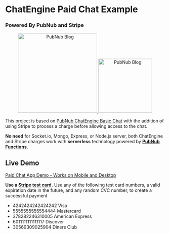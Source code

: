 # ChatEngine Paid Chat Example
### Powered By PubNub and Stripe

<p align="center">
  <a href="https://www.pubnub.com/blog/socketio-chat-app-alternative/?devrel_gh=chatengine-paid-stripe-chat">
      <img alt="PubNub Blog" src="https://github.com/pubnub/chat-engine/blob/master/images/logo.png?raw=true" width=250/>
  </a>

  <a href="https://stripe.com/">
      <img alt="PubNub Blog" src="https://stripe.com/img/about/logos/logos/blue.png" width=170/>
  </a>
</p>

This project is based on [PubNub ChatEngine Basic Chat](https://github.com/ajb413/chatengine-basic-chat) with the addition of using Stripe to process a charge before allowing access to the chat.

**No need** for Socket.io, Mongo, Express, or Node.js server, both ChatEngine and Stripe charges work with **serverless** technology powered by **[PubNub Functions](https://www.pubnub.com/products/functions/)**.

## Live Demo

[Paid Chat App Demo - Works on Mobile and Desktop](https://chandler767.github.io/chatengine-paid-stripe-chat/)

**Use a [Stripe test card](https://stripe.com/docs/testing).** Use any of the following test card numbers, a valid expiration date in the future, and any random CVC number, to create a successful payment
- 4242424242424242	Visa
- 5555555555554444	Mastercard
- 378282246310005	American Express
- 6011111111111117	Discover
- 30569309025904	Diners Club
